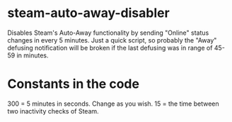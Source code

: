# steam-auto-away-disabler
Disables Steam's Auto-Away functionality by sending "Online" status changes in every 5 minutes.
Just a quick script, so probably the "Away" defusing notification will be broken if the last defusing was in range of 45-59 in minutes.

# Constants in the code
300 = 5 minutes in seconds. Change as you wish.
15 = the time between two inactivity checks of Steam.
